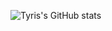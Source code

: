 
![Tyris's GitHub stats](https://github-readme-stats.vercel.app/api?username=Tyris0001&show_icons=true&count_private=true&theme=radical)
